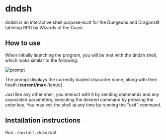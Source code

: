 # dndsh

dndsh is an interactive shell purpose-built for the Dungeons and Dragons© tabletop RPG by Wizards of the Coast.

## How to use

When initially launching the program, you will be met with the dndsh shell, which looks similar to the following:

![prompt](https://imgur.com/a/D06Rtim)

The prompt displays the currently loaded character name, along with their heath (**current/max** *(temp)*).

Just like any other shell, you interact with it by sending commands and any associated parameters, executing the desired command by pressing the enter key. You may exit the shell at any time by running the "exit" command.

## Installation instructions

Run `./install.sh` as root
